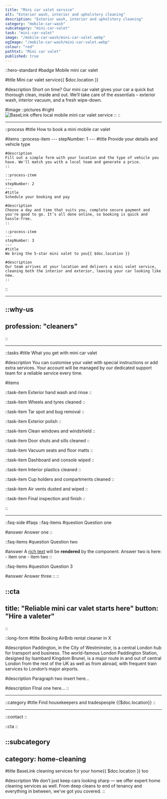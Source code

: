 ```yaml
---
title: "Mini car valet service"
alt: "Exterior wash, interior and upholstery cleaning"
description: "Exterior wash, interior and upholstery cleaning"
category: "mobile-car-wash"
subcategory: "mini-car-valet"
task: "mini-car-valet"
image: "/mobile-car-wash/mini-car-valet.webp"
ogImage: "/mobile-car-wash/mini-car-valet.webp"
colour: "red"
pathtxt: "Mini car valet"
published: true
---
```


::hero-standard
#badge
Mobile mini car valet

#title
Mini car valet service{{ $doc.location }}

#description
Short on time? Our mini car valet gives your car a quick but thorough clean, inside and out. We’ll take care of the essentials – exterior wash, interior vacuum, and a fresh wipe-down.

#image
    ::pictures
    #right
    ![BaseLink offers local mobile mini car valet service](/mobile-car-wash/mini-car-valet.webp)
    ::
::

---

::process
#title
How to book a mini mobile car valet

#items
    ::process-item
    ---
    stepNumber: 1
    ---
    #title
    Provide your details and vehicle type

    #description
    Fill out a simple form with your location and the type of vehicle you have. We'll match you with a local team and generate a price.
    ::
    
    ::process-item
    ---
    stepNumber: 2
    ---
    #title
    Schedule your booking and pay

    #description
    Choose a day and time that suits you, complete secure payment and you're good to go. It’s all done online, so booking is quick and hassle-free.
    ::

    ::process-item
    ---
    stepNumber: 3
    ---
    #title
    We bring the 5-star mini valet to you{{ $doc.location }}

    #description
    Our team arrives at your location and delivers a mini valet service, cleaning both the interior and exterior, leaving your car looking like new.
    ::
::

---

::why-us
---
profession: "cleaners"
---
::

---

::tasks
#title
What you get with mini car valet

#description
You can customise your valet with special instructions or add extra services. Your account will be managed by our dedicated support team for a reliable service every time.

#items

  ::task-item
  Exterior hand wash and rinse
  ::
  
  ::task-item
  Wheels and tyres cleaned
  ::
  
  ::task-item
  Tar spot and bug removal
  ::
  
  ::task-item
  Exterior polish
  ::
  
  ::task-item
  Clean windows and windshield
  ::

  ::task-item
  Door shuts and sills cleaned
  ::
  
  ::task-item
  Vacuum seats and floor matts
  ::

  ::task-item
  Dashboard and console wiped
  ::

  ::task-item
  Interior plastics cleaned
  ::

  ::task-item
  Cup holders and compartments cleaned
  ::

  ::task-item
  Air vents dusted and wiped
  ::

  ::task-item
  Final inspection and finish
  ::

::

---

::faq-side
#faqs
  ::faq-items
  #question
  Question one

  #answer
  Answer one
  ::

  ::faq-items
  #question
  Question two

  #answer
  A [rich text](/services/commercial-cleaning) will be **rendered** by the component.
  Answer two is here:
    - item one
    - item two
  ::

  ::faq-items
  #question
  Question 3

  #answer
  Answer three
  ::
::

::cta
---
title: "Reliable mini car valet starts here"
button: "Hire a valeter"
---
::

::long-form
#title
Booking AirBnb rental cleaner in X

#description
Paddington, in the City of Westminster, is a central London hub for transport and business. The world-famous London Paddington Station, designed by Isambard Kingdom Brunel, is a major route in and out of central London from the rest of the UK as well as from abroad, with frequent train services to London’s major airports.

#description
Paragraph two insert here...

#description
FInal one here...
::

---

::category
#title
Find housekeepers and tradespeople {{$doc.location}}
::

---

::contact
::

::cta
::

::subcategory
---
category: home-cleaning
---
#title
BaseLink cleaning services for your home{{ $doc.location }} too

#description
We don’t just keep cars looking sharp — we offer expert home cleaning services as well. From deep cleans to end of tenancy and everything in between, we’ve got you covered.
::